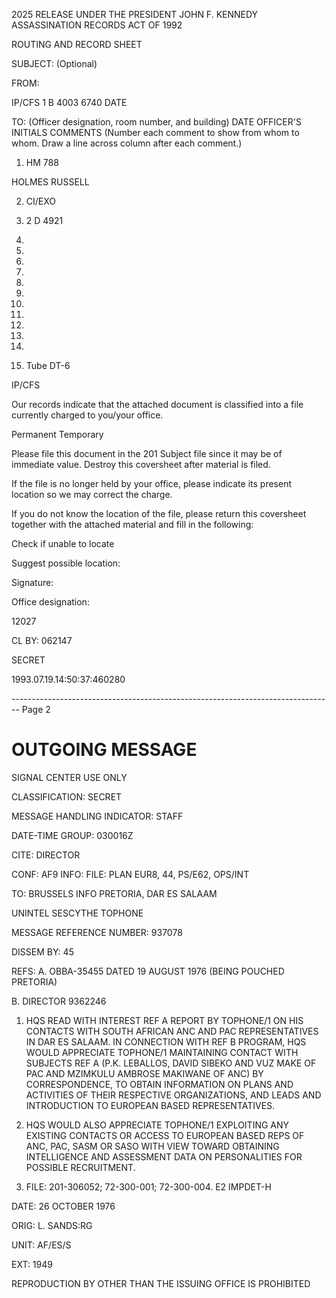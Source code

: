 2025 RELEASE UNDER THE PRESIDENT JOHN F. KENNEDY ASSASSINATION RECORDS ACT OF 1992

ROUTING AND RECORD SHEET

SUBJECT: (Optional)

FROM:

IP/CFS 1 B 4003 6740 DATE

TO: (Officer designation, room number, and building) DATE OFFICER'S INITIALS COMMENTS (Number each comment to show from whom to whom. Draw a line across column after each comment.)

1. HM 788

HOLMES RUSSELL

2. CI/EXO

3. 2 D 4921

4. 
5. 
6. 
7. 
8. 
9. 
10. 
11. 
12. 
13. 
14. 
15. Tube DT-6

IP/CFS

Our records indicate that the attached document is classified into a file currently charged to you/your office.

Permanent Temporary

Please file this document in the 201 Subject file since it may be of immediate value. Destroy this coversheet after material is filed.

If the file is no longer held by your office, please indicate its present location so we may correct the charge.

If you do not know the location of the file, please return this coversheet together with the attached material and fill in the following:

Check if unable to locate

Suggest possible location:

Signature:

Office designation:

12027

CL BY: 062147

SECRET

1993.07.19.14:50:37:460280


-------------------------------------------------------------------------------- Page 2

# OUTGOING MESSAGE

SIGNAL CENTER USE ONLY

CLASSIFICATION: SECRET

MESSAGE HANDLING INDICATOR: STAFF

DATE-TIME GROUP: 030016Z

CITE: DIRECTOR

CONF: AF9 INFO: FILE: PLAN EUR8, 44, PS/E62, OPS/INT

TO: BRUSSELS INFO PRETORIA, DAR ES SALAAM

UNINTEL SESCYTHE TOPHONE

MESSAGE REFERENCE NUMBER: 937078

DISSEM BY: 45

REFS: A. OBBA-35455 DATED 19 AUGUST 1976 (BEING POUCHED PRETORIA)

B. DIRECTOR 9362246

1. HQS READ WITH INTEREST REF A REPORT BY TOPHONE/1 ON HIS CONTACTS WITH SOUTH AFRICAN ANC AND PAC REPRESENTATIVES IN DAR ES SALAAM. IN CONNECTION WITH REF B PROGRAM, HQS WOULD APPRECIATE TOPHONE/1 MAINTAINING CONTACT WITH SUBJECTS REF A (P.K. LEBALLOS, DAVID SIBEKO AND VUZ MAKE OF PAC AND MZIMKULU AMBROSE MAKIWANE OF ANC) BY CORRESPONDENCE, TO OBTAIN INFORMATION ON PLANS AND ACTIVITIES OF THEIR RESPECTIVE ORGANIZATIONS, AND LEADS AND INTRODUCTION TO EUROPEAN BASED REPRESENTATIVES.

2. HQS WOULD ALSO APPRECIATE TOPHONE/1 EXPLOITING ANY EXISTING CONTACTS OR ACCESS TO EUROPEAN BASED REPS OF ANC, PAC, SASM OR SASO WITH VIEW TOWARD OBTAINING INTELLIGENCE AND ASSESSMENT DATA ON PERSONALITIES FOR POSSIBLE RECRUITMENT.

3. FILE: 201-306052; 72-300-001; 72-300-004. E2 IMPDET-H

DATE: 26 OCTOBER 1976

ORIG: L. SANDS:RG

UNIT: AF/ES/S

EXT: 1949

REPRODUCTION BY OTHER THAN THE ISSUING OFFICE IS PROHIBITED

